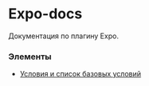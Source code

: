 # Expo-docs
Документация по плагину Expo.

### Элементы
- [Условия и список базовых условий](conditions/about.md)
